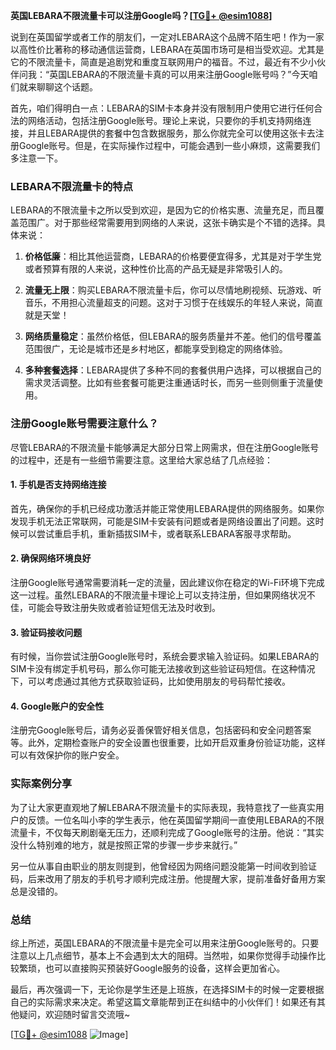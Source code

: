 **英国LEBARA不限流量卡可以注册Google吗？[[TG💪+ @esim1088](https://t.me/s/esim1088)]**

说到在英国留学或者工作的朋友们，一定对LEBARA这个品牌不陌生吧！作为一家以高性价比著称的移动通信运营商，LEBARA在英国市场可是相当受欢迎。尤其是它的不限流量卡，简直是追剧党和重度互联网用户的福音。不过，最近有不少小伙伴问我：“英国LEBARA的不限流量卡真的可以用来注册Google账号吗？”今天咱们就来聊聊这个话题。

首先，咱们得明白一点：LEBARA的SIM卡本身并没有限制用户使用它进行任何合法的网络活动，包括注册Google账号。理论上来说，只要你的手机支持网络连接，并且LEBARA提供的套餐中包含数据服务，那么你就完全可以使用这张卡去注册Google账号。但是，在实际操作过程中，可能会遇到一些小麻烦，这需要我们多注意一下。

### LEBARA不限流量卡的特点

LEBARA的不限流量卡之所以受到欢迎，是因为它的价格实惠、流量充足，而且覆盖范围广。对于那些经常需要用到网络的人来说，这张卡确实是个不错的选择。具体来说：

1. **价格低廉**：相比其他运营商，LEBARA的价格要便宜得多，尤其是对于学生党或者预算有限的人来说，这种性价比高的产品无疑是非常吸引人的。
   
2. **流量无上限**：购买LEBARA不限流量卡后，你可以尽情地刷视频、玩游戏、听音乐，不用担心流量超支的问题。这对于习惯于在线娱乐的年轻人来说，简直就是天堂！

3. **网络质量稳定**：虽然价格低，但LEBARA的服务质量并不差。他们的信号覆盖范围很广，无论是城市还是乡村地区，都能享受到稳定的网络体验。

4. **多种套餐选择**：LEBARA提供了多种不同的套餐供用户选择，可以根据自己的需求灵活调整。比如有些套餐可能更注重通话时长，而另一些则侧重于流量使用。

### 注册Google账号需要注意什么？

尽管LEBARA的不限流量卡能够满足大部分日常上网需求，但在注册Google账号的过程中，还是有一些细节需要注意。这里给大家总结了几点经验：

#### 1. 手机是否支持网络连接
首先，确保你的手机已经成功激活并能正常使用LEBARA提供的网络服务。如果你发现手机无法正常联网，可能是SIM卡安装有问题或者是网络设置出了问题。这时候可以尝试重启手机，重新插拔SIM卡，或者联系LEBARA客服寻求帮助。

#### 2. 确保网络环境良好
注册Google账号通常需要消耗一定的流量，因此建议你在稳定的Wi-Fi环境下完成这一过程。虽然LEBARA的不限流量卡理论上可以支持注册，但如果网络状况不佳，可能会导致注册失败或者验证短信无法及时收到。

#### 3. 验证码接收问题
有时候，当你尝试注册Google账号时，系统会要求输入验证码。如果LEBARA的SIM卡没有绑定手机号码，那么你可能无法接收到这些验证码短信。在这种情况下，可以考虑通过其他方式获取验证码，比如使用朋友的号码帮忙接收。

#### 4. Google账户的安全性
注册完Google账号后，请务必妥善保管好相关信息，包括密码和安全问题答案等。此外，定期检查账户的安全设置也很重要，比如开启双重身份验证功能，这样可以有效保护你的账户安全。

### 实际案例分享

为了让大家更直观地了解LEBARA不限流量卡的实际表现，我特意找了一些真实用户的反馈。一位名叫小李的学生表示，他在英国留学期间一直使用LEBARA的不限流量卡，不仅每天刷剧毫无压力，还顺利完成了Google账号的注册。他说：“其实没什么特别难的地方，就是按照正常的步骤一步步来就行。”

另一位从事自由职业的朋友则提到，他曾经因为网络问题没能第一时间收到验证码，后来改用了朋友的手机号才顺利完成注册。他提醒大家，提前准备好备用方案总是没错的。

### 总结

综上所述，英国LEBARA的不限流量卡是完全可以用来注册Google账号的。只要注意以上几点细节，基本上不会遇到太大的阻碍。当然啦，如果你觉得手动操作比较繁琐，也可以直接购买预装好Google服务的设备，这样会更加省心。

最后，再次强调一下，无论你是学生还是上班族，在选择SIM卡的时候一定要根据自己的实际需求来决定。希望这篇文章能帮到正在纠结中的小伙伴们！如果还有其他疑问，欢迎随时留言交流哦~

[[TG💪+ @esim1088](https://t.me/s/esim1088) ![Image](https://i.postimg.cc/4NQfJmqS/Snipaste-2025-05-13-00-14-12.png)]